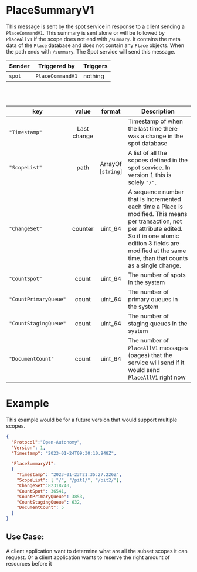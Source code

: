 # PlaceSummaryV1
This message is sent by the spot service in response to a client sending a `PlaceCommandV1`.  This summary is sent alone or will be followed by `PlaceAllV1` if the scope does not end with `/summary`. It contains the meta data of the `Place` database and does not contain any `Place` objects.
When the path ends with `/summary`.  The Spot service will send this message.


|Sender| Triggered by | Triggers|
|---|---|---|
| `spot`| `PlaceCommandV1` | nothing |

<br><br>

|key |value |format | Description|
|---|:---:|:---:|---|
|`"Timestamp"`|Last change|| Timestamp of when the last time there was a change in the spot database|
|`"ScopeList"`|path|ArrayOf <br>[`string`]| A list of all the scpoes defined in the spot service.  In version 1 this is solely `"/"`.|
|`"ChangeSet"`| counter| uint_64| A sequence number that is incremented each time a Place is modified.  This means per transaction, not per attribute edited. So if in one atomic edition 3 fields are modified at the same time, than that counts as a single change. |
|`"CountSpot"`| count | uint_64| The number of spots in the system|
|`"CountPrimaryQueue"`| count | uint_64| The number of primary queues in the system|
|`"CountStagingQueue"`| count | uint_64| The number of staging queues in the system|
|`"DocumentCount"`| count| uint_64| The number of `PlaceAllV1` messages (pages) that the service will send if it would send `PlaceAllV1` right now|


# Example
This example would be for a future version that would support multiple scopes.
```JSON
{
  "Protocol":"Open-Autonomy",
  "Version": 1,
  "Timestamp": "2023-01-24T09:30:10.948Z",

  "PlaceSummaryV1":
  {
    "Timestamp": "2023-01-23T21:35:27.226Z",
    "ScopeList": [ "/", "/pit1/", "/pit2/"],
    "ChangeSet":82318740,
    "CountSpot": 36541,
    "CountPrimaryQueue": 3853,
    "CountStagingQueue": 632,
    "DocumentCount": 5
  }
}
```





## Use Case:
A client application want to determine what are all the subset scopes it can request.  Or a client application wants to reserve the right amount of resources before it
